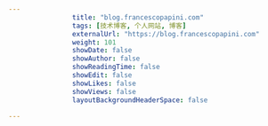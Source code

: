 ---
                title: "blog.francescopapini.com"
                tags: [技术博客, 个人网站, 博客]
                externalUrl: "https://blog.francescopapini.com"
                weight: 101
                showDate: false
                showAuthor: false
                showReadingTime: false
                showEdit: false
                showLikes: false
                showViews: false
                layoutBackgroundHeaderSpace: false
                ---

